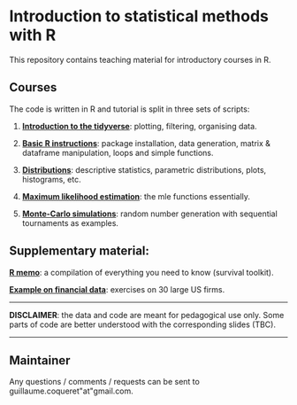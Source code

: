Introduction to statistical methods with R
================
This repository contains teaching material for introductory courses in R.


Courses
----

The code is written in R and tutorial is split in three sets of scripts:

1.  **[Introduction to the tidyverse](https://github.com/shokru/rstats/blob/master/S1_tidyverse.md)**: plotting, filtering, organising data.

2.  **[Basic R instructions](https://github.com/shokru/rstats/blob/master/S2_Basics.md)**: package installation, data generation, matrix & dataframe manipulation, loops and simple functions.

3.  **[Distributions](https://github.com/shokru/rstats/blob/master/S3_Distributions.md)**: descriptive statistics, parametric distributions, plots, histograms, etc.

4.  **[Maximum likelihood estimation](https://github.com/shokru/rstats/blob/master/S4_MLE.md)**: the mle functions essentially.

5.  **[Monte-Carlo simulations](https://github.com/shokru/rstats/blob/master/S5_MC.md)**: random number generation with sequential tournaments as examples.

Supplementary material:
----------

**[R memo](https://github.com/shokru/rstats/blob/master/R_Memo.md)**: a compilation of everything you need to know (survival toolkit).

**[Example on financial data](https://github.com/shokru/rstats/blob/master/Finance_Study.md)**: exercises on 30 large US firms.



------------------------------------------------------------------------

**DISCLAIMER**: the data and code are meant for pedagogical use only. Some parts of code are better understood with the corresponding slides (TBC).

------------------------------------------------------------------------



Maintainer
----------

Any questions / comments / requests can be sent to guillaume.coqueret"at"gmail.com.
